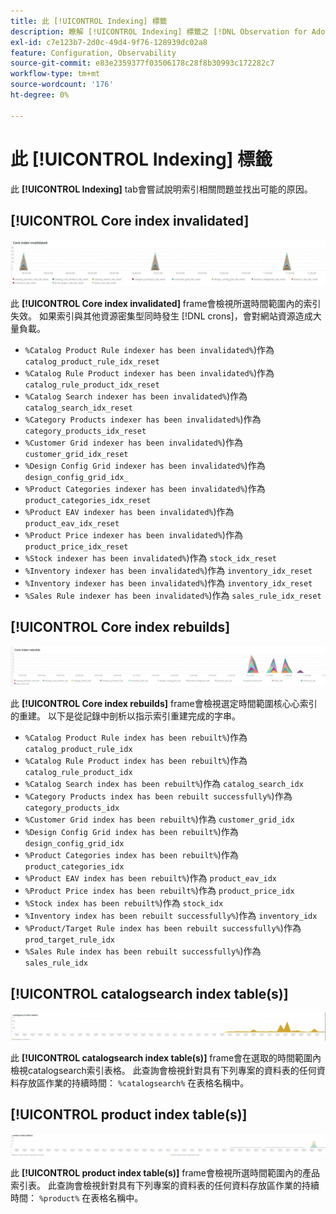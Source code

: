 ```yaml
---
title: 此 [!UICONTROL Indexing] 標籤
description: 瞭解 [!UICONTROL Indexing] 標籤之 [!DNL Observation for Adobe Commerce].
exl-id: c7e123b7-2d0c-49d4-9f76-128939dc02a8
feature: Configuration, Observability
source-git-commit: e83e2359377f03506178c28f8b30993c172282c7
workflow-type: tm+mt
source-wordcount: '176'
ht-degree: 0%

---
```


# 此 [!UICONTROL Indexing] 標籤

此 **[!UICONTROL Indexing]** tab會嘗試說明索引相關問題並找出可能的原因。

## [!UICONTROL Core index invalidated]

![核心索引失效](../../assets/tools/observation-for-adobe-commerce/indexing-tab-1.jpg)

此 **[!UICONTROL Core index invalidated]** frame會檢視所選時間範圍內的索引失效。 如果索引與其他資源密集型同時發生 [!DNL crons]，會對網站資源造成大量負載。

* `%Catalog Product Rule indexer has been invalidated%`)作為 `catalog_product_rule_idx_reset`
* `%Catalog Rule Product indexer has been invalidated%`)作為 `catalog_rule_product_idx_reset`
* `%Catalog Search indexer has been invalidated%`)作為 `catalog_search_idx_reset`
* `%Category Products indexer has been invalidated%`)作為 `category_products_idx_reset`
* `%Customer Grid indexer has been invalidated%`)作為 `customer_grid_idx_reset`
* `%Design Config Grid indexer has been invalidated%`)作為 `design_config_grid_idx_`
* `%Product Categories indexer has been invalidated%`)作為 `product_categories_idx_reset`
* `%Product EAV indexer has been invalidated%`)作為 `product_eav_idx_reset`
* `%Product Price indexer has been invalidated%`)作為 `product_price_idx_reset`
* `%Stock indexer has been invalidated%`)作為 `stock_idx_reset`
* `%Inventory indexer has been invalidated%`)作為 `inventory_idx_reset`
* `%Inventory indexer has been invalidated%`)作為 `inventory_idx_reset`
* `%Sales Rule indexer has been invalidated%`)作為 `sales_rule_idx_reset`

## [!UICONTROL Core index rebuilds]

![核心索引重建](../../assets/tools/observation-for-adobe-commerce/indexing-tab-2.jpg)

此 **[!UICONTROL Core index rebuilds]** frame會檢視選定時間範圍核心心索引的重建。 以下是從記錄中剖析以指示索引重建完成的字串。

* `%Catalog Product Rule index has been rebuilt%`)作為 `catalog_product_rule_idx`
* `%Catalog Rule Product index has been rebuilt%`)作為 `catalog_rule_product_idx`
* `%Catalog Search index has been rebuilt%`)作為 `catalog_search_idx`
* `%Category Products index has been rebuilt successfully%`)作為 `category_products_idx`
* `%Customer Grid index has been rebuilt%`)作為 `customer_grid_idx`
* `%Design Config Grid index has been rebuilt%`)作為 `design_config_grid_idx`
* `%Product Categories index has been rebuilt%`)作為 `product_categories_idx`
* `%Product EAV index has been rebuilt%`)作為 `product_eav_idx`
* `%Product Price index has been rebuilt%`)作為 `product_price_idx`
* `%Stock index has been rebuilt%`)作為 `stock_idx`
* `%Inventory index has been rebuilt successfully%`)作為 `inventory_idx`
* `%Product/Target Rule index has been rebuilt successfully%`)作為 `prod_target_rule_idx`
* `%Sales Rule index has been rebuilt successfully%`)作為 `sales_rule_idx`


## [!UICONTROL catalogsearch index table(s)]

![catalogsearch索引表格](../../assets/tools/observation-for-adobe-commerce/indexing-tab-3.jpg)

此 **[!UICONTROL catalogsearch index table(s)]** frame會在選取的時間範圍內檢視catalogsearch索引表格。 此查詢會檢視針對具有下列專案的資料表的任何資料存放區作業的持續時間： `%catalogsearch%` 在表格名稱中。

## [!UICONTROL product index table(s)]

![產品索引表格](../../assets/tools/observation-for-adobe-commerce/indexing-tab-4.jpg)

此 **[!UICONTROL product index table(s)]** frame會檢視所選時間範圍內的產品索引表。 此查詢會檢視針對具有下列專案的資料表的任何資料存放區作業的持續時間： `%product%` 在表格名稱中。
